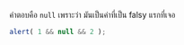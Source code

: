 คำตอบคือ `null` เพราะว่า มันเป็นค่าที่เป็น falsy แรกที่เจอ

```js run
alert( 1 && null && 2 );
```

